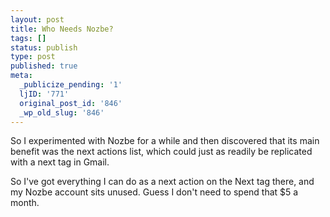 ```yaml
---
layout: post
title: Who Needs Nozbe?
tags: []
status: publish
type: post
published: true
meta:
  _publicize_pending: '1'
  ljID: '771'
  original_post_id: '846'
  _wp_old_slug: '846'
---
```

So I experimented with Nozbe for a while and then discovered that its main benefit was the next actions list, which could just as readily be replicated with a next tag in Gmail.

So I've got everything I can do as a next action on the Next tag there, and my Nozbe account sits unused.  Guess I don't need to spend that $5 a month.
